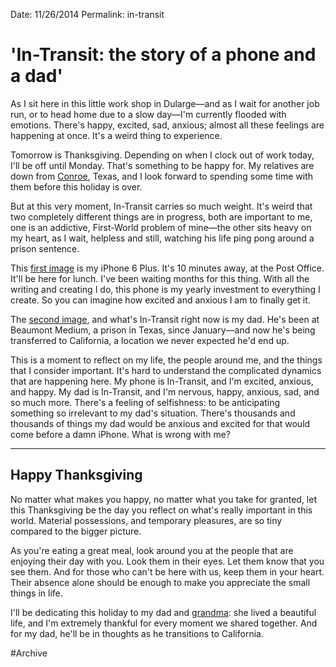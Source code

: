 Date: 11/26/2014
Permalink: in-transit

# 'In-Transit: the story of a phone and a dad'

As I sit here in this little work shop in Dularge—and as I wait for another job run, or to head home due to a slow day—I'm currently flooded with emotions. There's happy, excited, sad, anxious; almost all these feelings are happening at once. It's a weird thing to experience. 

Tomorrow is Thanksgiving. Depending on when I clock out of work today, I'll be off until Monday. That's something to be happy for. My relatives are down from [Conroe](/conroe), Texas, and I look forward to spending some time with them before this holiday is over. 

But at this very moment, In-Transit carries so much weight. It's weird that two completely different things are in progress, both are important to me, one is an addictive, First-World problem of mine—the other sits heavy on my heart, as I wait, helpless and still, watching his life ping pong around a prison sentence.

This [first image](http://nashp.com/content/images/2014/11/IMG_0699.JPG) is my iPhone 6 Plus. It's 10 minutes away, at the Post Office. It'll be here for lunch. I've been waiting months for this thing. With all the writing and creating I do, this phone is my yearly investment to everything I create. So you can imagine how excited and anxious I am to finally get it. 

The [second image](http://nashp.com/content/images/2014/11/IMG_0700.JPG), and what's In-Transit right now is my dad. He's been at Beaumont Medium, a prison in Texas, since January—and now he's being transferred to California, a location we never expected he'd end up.

This is a moment to reflect on my life, the people around me, and the things that I consider important. It's hard to understand the complicated dynamics that are happening here. My phone is In-Transit, and I'm excited, anxious, and happy. My dad is In-Transit, and I'm nervous, happy, anxious, sad, and so much more. There's a feeling of selfishness: to be anticipating something so irrelevant to my dad's situation. There's thousands and thousands of things my dad would be anxious and excited for that would come before a damn iPhone. What is wrong with me?

- - -

## Happy Thanksgiving

No matter what makes you happy, no matter what you take for granted, let this Thanksgiving be the day you reflect on what's really important in this world. Material possessions, and temporary pleasures, are so tiny compared to the bigger picture. 

As you're eating a great meal, look around you at the people that are enjoying their day with you. Look them in their eyes. Let them know that you see them. And for those who can't be here with us, keep them in your heart. Their absence alone should be enough to make you appreciate the small things in life.

I'll be dedicating this holiday to my dad and [grandma](/carol): she lived a beautiful life, and I'm extremely thankful for every moment we shared together. And for my dad, he'll be in thoughts as he transitions to California.


#Archive